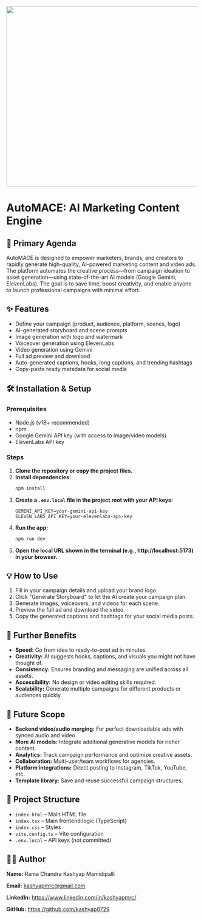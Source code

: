 <div align="center">
<img width="1200" height="475" alt="GHBanner" src="https://github.com/user-attachments/assets/0aa67016-6eaf-458a-adb2-6e31a0763ed6" />
</div>

# AutoMACE: AI Marketing Content Engine

## 🚀 Primary Agenda
AutoMACE is designed to empower marketers, brands, and creators to rapidly generate high-quality, AI-powered marketing content and video ads. The platform automates the creative process—from campaign ideation to asset generation—using state-of-the-art AI models (Google Gemini, ElevenLabs). The goal is to save time, boost creativity, and enable anyone to launch professional campaigns with minimal effort.

## ✨ Features
- Define your campaign (product, audience, platform, scenes, logo)
- AI-generated storyboard and scene prompts
- Image generation with logo and watermark
- Voiceover generation using ElevenLabs
- Video generation using Gemini
- Full ad preview and download
- Auto-generated captions, hooks, long captions, and trending hashtags
- Copy-paste ready metadata for social media

## 🛠️ Installation & Setup

### Prerequisites
- Node.js (v18+ recommended)
- npm
- Google Gemini API key (with access to image/video models)
- ElevenLabs API key

### Steps
1. **Clone the repository or copy the project files.**
2. **Install dependencies:**
   ```sh
   npm install
   ```
3. **Create a `.env.local` file in the project root with your API keys:**
   ```env
   GEMINI_API_KEY=your-gemini-api-key
   ELEVEN_LABS_API_KEY=your-elevenlabs-api-key
   ```
4. **Run the app:**
   ```sh
   npm run dev
   ```
5. **Open the local URL shown in the terminal (e.g., http://localhost:5173) in your browser.**

## 💡 How to Use
1. Fill in your campaign details and upload your brand logo.
2. Click "Generate Storyboard" to let the AI create your campaign plan.
3. Generate images, voiceovers, and videos for each scene.
4. Preview the full ad and download the video.
5. Copy the generated captions and hashtags for your social media posts.

## 🌟 Further Benefits
- **Speed:** Go from idea to ready-to-post ad in minutes.
- **Creativity:** AI suggests hooks, captions, and visuals you might not have thought of.
- **Consistency:** Ensures branding and messaging are unified across all assets.
- **Accessibility:** No design or video editing skills required.
- **Scalability:** Generate multiple campaigns for different products or audiences quickly.

## 🔮 Future Scope
- **Backend video/audio merging:** For perfect downloadable ads with synced audio and video.
- **More AI models:** Integrate additional generative models for richer content.
- **Analytics:** Track campaign performance and optimize creative assets.
- **Collaboration:** Multi-user/team workflows for agencies.
- **Platform integrations:** Direct posting to Instagram, TikTok, YouTube, etc.
- **Template library:** Save and reuse successful campaign structures.

## 📁 Project Structure
- `index.html` – Main HTML file
- `index.tsx` – Main frontend logic (TypeScript)
- `index.css` – Styles
- `vite.config.ts` – Vite configuration
- `.env.local` – API keys (not committed)

## 🧑‍💻 Author
**Name:** Rama Chandra Kashyap Mamidipalli 

**Email:** kashyapmrc@gmail.com 

**LinkedIn:** https://www.linkedin.com/in/kashyapmrc/ 

**GitHub:** https://github.com/kashyap0729


